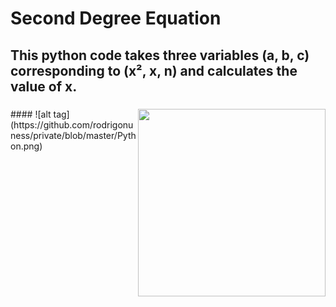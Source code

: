 # Second Degree Equation
## This python code takes three variables (a, b, c) corresponding to (x², x, n) and calculates the value of x.
### 
<img src="https://github.com/rodrigonuness/private/blob/master/Python.png" align="right" width="300">
#### ![alt tag](https://github.com/rodrigonuness/private/blob/master/Python.png)




